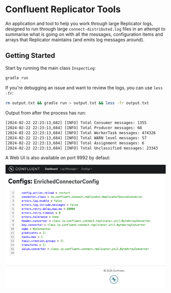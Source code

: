 # Confluent Replicator Tools

An application and tool to help you work through large Replicator logs, designed to run through large `connect-distributed.log` files in an attempt to summarise what is going on with all the messages, configuration items and arrays that Replicator maintains (and emits log messages around).

## Getting Started

Start by running the main class `InspectLog`:

```bash
gradle run
```

If you're debugging an issue and want to review the logs, you can use `less -fr`:

```bash
rm output.txt && gradle run > output.txt && less -fr output.txt
```

Output from after the process has run:

```log
[2024-02-22 22:23:13,682] [INFO] Total Consumer messages: 1355
[2024-02-22 22:23:13,684] [INFO] Total Producer messages: 68
[2024-02-22 22:23:13,684] [INFO] Total WorkerTask messages: 474326
[2024-02-22 22:23:13,684] [INFO] Total WARN level messages: 57
[2024-02-22 22:23:13,684] [INFO] Total Assignment messages: 6
[2024-02-22 22:23:13,684] [INFO] Total Unclassified messages: 23343
```

A Web UI is also available on port 9992 by defaut:

![The Web UI](src/main/resources/assets/ui.png)